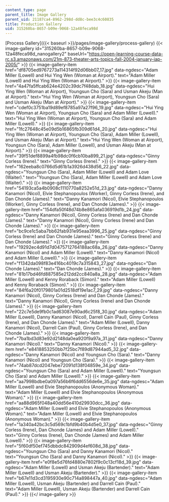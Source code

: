 ```yaml
---
content_type: page
parent_title: Image Gallery
parent_uid: 21187ca4-8962-298d-dd8c-bee3c4c60835
title: Production Gallery
uid: 315260ba-8657-b09e-9068-12a48feca98d
---
```


[Process Gallery]({{< baseurl >}}/pages/image-gallery/process-gallery)
{{< image-gallery id="315260ba-8657-b09e-9068-12a48feca98d_nanogallery2" baseUrl="https://open-learning-course-data-rc.s3.amazonaws.com/21m-873-theater-arts-topics-fall-2004-january-iap-2005/" >}}
{{< image-gallery-item href="df8705ed9767273a114314f92d06bb07_17.jpg" data-ngdesc="Adam Miller (Lowell) and Hui Ying Wen (Woman at Airport)." text="Adam Miller (Lowell) and Hui Ying Wen (Woman at Airport)." >}}
{{< image-gallery-item href="4a47fa5ffcab624e4202c39dc7f48dab_18.jpg" data-ngdesc="Hui Ying Wen (Woman at Airport), Youngsun Cho (Sara) and Usman Akeju (Man at Airport)." text="Hui Ying Wen (Woman at Airport), Youngsun Cho (Sara) and Usman Akeju (Man at Airport)." >}}
{{< image-gallery-item href="cdef0c3751ba19d89ef8785a97a27f96_19.jpg" data-ngdesc="Hui Ying Wen (Woman at Airport), Youngsun Cho (Sara) and Adam Miller (Lowell)." text="Hui Ying Wen (Woman at Airport), Youngsun Cho (Sara) and Adam Miller (Lowell)." >}}
{{< image-gallery-item href="1fc27648c45e09d5b16865fb309d61d4_20.jpg" data-ngdesc="Hui Ying Wen (Woman at Airport), Youngsun Cho (Sara), Adam Miller (Lowell), and Usman Akeju (Man at Airport)." text="Hui Ying Wen (Woman at Airport), Youngsun Cho (Sara), Adam Miller (Lowell), and Usman Akeju (Man at Airport)." >}}
{{< image-gallery-item href="39f51def8899a4fb98dc0f6cb10ba899_21.jpg" data-ngdesc="Ginny Corless (Irene)." text="Ginny Corless (Irene)." >}}
{{< image-gallery-item href="162eeba8c0766d5d61b1a3926d438d56_22.jpg" data-ngdesc="Youngsun Cho (Sara), Adam Miller (Lowell) and Adam Love (Waiter)." text="Youngsun Cho (Sara), Adam Miller (Lowell) and Adam Love (Waiter)." >}}
{{< image-gallery-item href="54193ca5a4b0908c1110770a8252e51d_23.jpg" data-ngdesc="Danny Kanamori (Nicol), Elvie Stephanopoulos (Worker), Ginny Corless (Irene), and Dan Chonde (James)." text="Danny Kanamori (Nicol), Elvie Stephanopoulos (Worker), Ginny Corless (Irene), and Dan Chonde (James)." >}}
{{< image-gallery-item href="154dfa50f48d74b8e865afa036919d1b_24.jpg" data-ngdesc="Danny Kanamori (Nicol), Ginny Corless (Irene) and Dan Chonde (James)." text="Danny Kanamori (Nicol), Ginny Corless (Irene) and Dan Chonde (James)." >}}
{{< image-gallery-item href="bc9ce1c5aba7bb62fab931e95eaa3996_25.jpg" data-ngdesc="Ginny Corless (Irene) and Dan Chonde (James)." text="Ginny Corless (Irene) and Dan Chonde (James)." >}}
{{< image-gallery-item href="19292ec4d91d7d0475712764188ac68a_26.jpg" data-ngdesc="Danny Kanamori (Nicol) and Adam Miller (Lowell)." text="Danny Kanamori (Nicol) and Adam Miller (Lowell)." >}}
{{< image-gallery-item href="f1342da098f83e416bc4019c7a315843_27.jpg" data-ngdesc="Dan Chonde (James)." text="Dan Chonde (James)." >}}
{{< image-gallery-item href="81b17bd46fd887585e212dd2cc840a8a_28.jpg" data-ngdesc="Adam Miller (Lowell) and Kenny Roraback (Simon)." text="Adam Miller (Lowell) and Kenny Roraback (Simon)." >}}
{{< image-gallery-item href="84f6a20f0179801a01d2518df19e1ac7_29.jpg" data-ngdesc="Danny Kanamori (Nicol), Ginny Corless (Irene) and Dan Chonde (James)." text="Danny Kanamori (Nicol), Ginny Corless (Irene) and Dan Chonde (James)." >}}
{{< image-gallery-item href="22c7e5de9fb0c1ad63087e90ad6c25f8_30.jpg" data-ngdesc="Adam Miller (Lowell), Danny Kanamori (Nicol), Darrell Cain (Paul), Ginny Corless (Irene), and Dan Chonde (James)." text="Adam Miller (Lowell), Danny Kanamori (Nicol), Darrell Cain (Paul), Ginny Corless (Irene), and Dan Chonde (James)." >}}
{{< image-gallery-item href="7ba1bd3d83e92d2148da0ea920f9a97a_31.jpg" data-ngdesc="Danny Kanamori (Nicol)." text="Danny Kanamori (Nicol)." >}}
{{< image-gallery-item href="e8418853250bb7f25bc7f89d87944ad5_32.jpg" data-ngdesc="Danny Kanamori (Nicol) and Youngsun Cho (Sara)." text="Danny Kanamori (Nicol) and Youngsun Cho (Sara)." >}}
{{< image-gallery-item href="74ab87dcd2047ebe72091d138f04859e_34.jpg" data-ngdesc="Youngsun Cho (Sara) and Adam Miller (Lowell)." text="Youngsun Cho (Sara) and Adam Miller (Lowell)." >}}
{{< image-gallery-item href="aa7998bdbe0a097a56b6f6dd6556de6e_35.jpg" data-ngdesc="Adam Miller (Lowell) and Elvie Stephanopoulos (Anonymous Woman)." text="Adam Miller (Lowell) and Elvie Stephanopoulos (Anonymous Woman)." >}}
{{< image-gallery-item href="aa88d965f048a40dd56e410d29930dcc_36.jpg" data-ngdesc="Adam Miller (Lowell) and Elvie Stephanopoulos (Anonymous Woman)." text="Adam Miller (Lowell) and Elvie Stephanopoulos (Anonymous Woman)." >}}
{{< image-gallery-item href="1a340a42bc3c5d569c1bfd9b40b4d5e0_37.jpg" data-ngdesc="Ginny Corless (Irene), Dan Chonde (James) and Adam Miller (Lowell)." text="Ginny Corless (Irene), Dan Chonde (James) and Adam Miller (Lowell)." >}}
{{< image-gallery-item href="5f60df50ef745dbbdc842909d4ef608d_38.jpg" data-ngdesc="Youngsun Cho (Sara) and Danny Kanamori (Nicol)." text="Youngsun Cho (Sara) and Danny Kanamori (Nicol)." >}}
{{< image-gallery-item href="e0f8e5d76fd4880e7802f9c0c13cf18d_39.jpg" data-ngdesc="Adam Miller (Lowell) and Usman Akeju (Bartender)." text="Adam Miller (Lowell) and Usman Akeju (Bartender)." >}}
{{< image-gallery-item href="b67e11d3cd3195930e90c714a898447a_40.jpg" data-ngdesc="Adam Miller (Lowell), Usman Akeju (Bartender) and Darrell Cain (Paul)." text="Adam Miller (Lowell), Usman Akeju (Bartender) and Darrell Cain (Paul)." >}}
{{</ image-gallery >}}